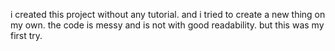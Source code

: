 i created this project without any tutorial. and i tried to create a new thing on my own. the code is messy and is not with good readability. but this was my first try.
